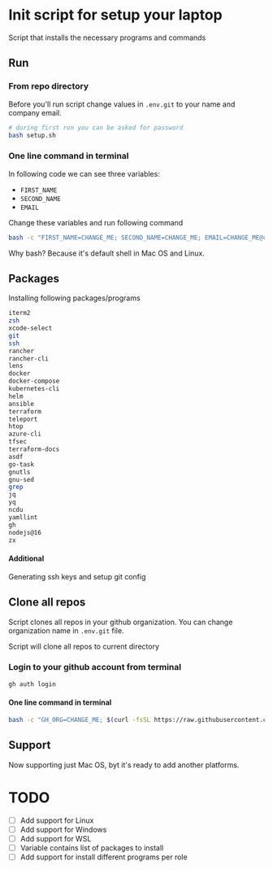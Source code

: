 # Init script for setup your laptop

Script that installs the necessary programs and commands

## Run

### From repo directory

Before you'll run script change values in `.env.git` to your name and company email.
```bash
# during first run you can be asked for password
bash setup.sh
```
### One line command in terminal
In following code we can see three variables:

- `FIRST_NAME`
- `SECOND_NAME`
- `EMAIL`

Change these variables and run following command
```bash 
bash -c "FIRST_NAME=CHANGE_ME; SECOND_NAME=CHANGE_ME; EMAIL=CHANGE_ME@cmgx.io $(curl -fsSL https://raw.githubusercontent.com/lzima/bash-init-script/main/setup.sh)"
```

Why bash? Because it's default shell in Mac OS and Linux.

## Packages

Installing following packages/programs

```bash
iterm2
zsh
xcode-select
git
ssh
rancher
rancher-cli
lens
docker
docker-compose
kubernetes-cli
helm
ansible
terraform
teleport
htop
azure-cli
tfsec
terraform-docs
asdf
go-task
gnutls
gnu-sed
grep
jq
yq
ncdu
yamllint
gh
nodejs@16
zx
```

#### Additional

Generating ssh keys and setup git config


## Clone all repos

Script clones all repos in your github organization. You can change organization name in `.env.git` file.

Script will clone all repos to current directory

### Login to your github account from terminal

```bash 
gh auth login
```

#### One line command in terminal
```bash
bash -c "GH_ORG=CHANGE_ME; $(curl -fsSL https://raw.githubusercontent.com/lzima/bash-init-script/main/clone-all-repos.sh)"
```

## Support

Now supporting just Mac OS, byt it's ready to add another platforms.

# TODO

- [ ] Add support for Linux
- [ ] Add support for Windows
- [ ] Add support for WSL
- [ ] Variable contains list of packages to install
- [ ] Add support for install different programs per role
